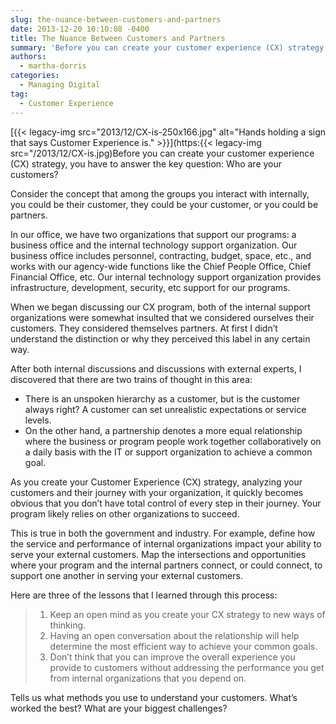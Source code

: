 ```yaml
---
slug: the-nuance-between-customers-and-partners
date: 2013-12-20 10:10:08 -0400
title: The Nuance Between Customers and Partners
summary: 'Before you can create your customer experience (CX) strategy, you have to answer the key question: Who are your customers? Consider the concept that among the groups you interact with internally, you could be their customer, they could be your customer, or you'
authors:
  - martha-dorris
categories:
  - Managing Digital
tag:
  - Customer Experience
---
```


[{{< legacy-img src="2013/12/CX-is-250x166.jpg" alt="Hands holding a sign that says Customer Experience is." >}}](https:{{< legacy-img src="/2013/12/CX-is.jpg)Before you can create your customer experience (CX) strategy, you have to answer the key question: Who are your customers?

Consider the concept that among the groups you interact with internally, you could be their customer, they could be your customer, or you could be partners.

In our office, we have two organizations that support our programs: a business office and the internal technology support organization. Our business office includes personnel, contracting, budget, space, etc., and works with our agency-wide  functions like the Chief People Office, Chief Financial Office, etc.  Our internal technology support organization provides infrastructure, development, security, etc support for our programs.

<p dir="ltr">
  When we began discussing our CX program, both of the internal support organizations were somewhat insulted that we considered ourselves their customers.  They considered themselves partners.  At first I didn’t understand the distinction or why they perceived this label in any certain way.
</p>

<p dir="ltr">
  After both internal discussions and discussions with external experts, I discovered that there are two trains of thought in this area:
</p>

  * There is an unspoken hierarchy as a customer, but is the customer always right?  A customer can set unrealistic expectations or service levels.
  * On the other hand, a partnership denotes a more equal relationship where the business or program people work together collaboratively on a daily basis with the IT or support organization to achieve a common goal.

As you create your Customer Experience (CX) strategy, analyzing your customers and their journey with your organization, it quickly becomes obvious that you don’t have total control of every step in their journey. Your program likely relies on other organizations to succeed.

This is true in both the government and industry.  For example, define how the service and performance of internal organizations impact your ability to serve your external customers. Map the intersections and opportunities where your program and the internal partners connect, or could connect, to support one another in serving your external customers.

<p dir="ltr">
  Here are three of the lessons that I learned through this process:
</p>

>   1. Keep an open mind as you create your CX strategy to new ways of thinking.
>   2. Having an open conversation about the relationship will help determine the most efficient way to achieve your common goals.
>   3. Don’t think that you can improve the overall experience you provide to customers without addressing the performance you get from internal organizations that you depend on.

Tells us what methods you use to understand your customers. What’s worked the best?  What are your biggest challenges?